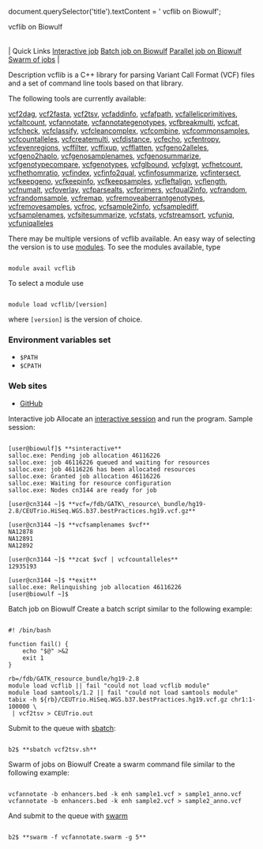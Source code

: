 

document.querySelector('title').textContent = ' vcflib on Biowulf';

vcflib on Biowulf



|  |
| --- |
| 
Quick Links
[Interactive job](#int)
[Batch job on Biowulf](#serial)
[Parallel job on Biowulf](#parallel)
[Swarm of jobs](#swarm)
 |



Description
vcflib is a C++ library for parsing Variant Call Format (VCF) files and a
set of command line tools based on that library.


The following tools are currently available:



[vcf2dag](https://github.com/ekg/vcflib#vcf2dag), 
[vcf2fasta](https://github.com/ekg/vcflib#vcf2fasta), 
[vcf2tsv](https://github.com/ekg/vcflib#vcf2tsv), 
[vcfaddinfo](https://github.com/ekg/vcflib#vcfaddinfo), 
[vcfafpath](https://github.com/ekg/vcflib#vcfafpath), 
[vcfallelicprimitives](https://github.com/ekg/vcflib#vcfallelicprimitives), 
[vcfaltcount](https://github.com/ekg/vcflib#vcfaltcount), 
[vcfannotate](https://github.com/ekg/vcflib#vcfannotate), 
[vcfannotategenotypes](https://github.com/ekg/vcflib#vcfannotategenotypes), 
[vcfbreakmulti](https://github.com/ekg/vcflib#vcfbreakmulti), 
[vcfcat](https://github.com/ekg/vcflib#vcfcat), 
[vcfcheck](https://github.com/ekg/vcflib#vcfcheck), 
[vcfclassify](https://github.com/ekg/vcflib#vcfclassify), 
[vcfcleancomplex](https://github.com/ekg/vcflib#vcfcleancomplex), 
[vcfcombine](https://github.com/ekg/vcflib#vcfcombine), 
[vcfcommonsamples](https://github.com/ekg/vcflib#vcfcommonsamples), 
[vcfcountalleles](https://github.com/ekg/vcflib#vcfcountalleles), 
[vcfcreatemulti](https://github.com/ekg/vcflib#vcfcreatemulti), 
[vcfdistance](https://github.com/ekg/vcflib#vcfdistance), 
[vcfecho](https://github.com/ekg/vcflib#vcfecho), 
[vcfentropy](https://github.com/ekg/vcflib#vcfentropy), 
[vcfevenregions](https://github.com/ekg/vcflib#vcfevenregions), 
[vcffilter](https://github.com/ekg/vcflib#vcffilter), 
[vcffixup](https://github.com/ekg/vcflib#vcffixup), 
[vcfflatten](https://github.com/ekg/vcflib#vcfflatten), 
[vcfgeno2alleles](https://github.com/ekg/vcflib#vcfgeno2alleles), 
[vcfgeno2haplo](https://github.com/ekg/vcflib#vcfgeno2haplo), 
[vcfgenosamplenames](https://github.com/ekg/vcflib#vcfgenosamplenames), 
[vcfgenosummarize](https://github.com/ekg/vcflib#vcfgenosummarize), 
[vcfgenotypecompare](https://github.com/ekg/vcflib#vcfgenotypecompare), 
[vcfgenotypes](https://github.com/ekg/vcflib#vcfgenotypes), 
[vcfglbound](https://github.com/ekg/vcflib#vcfglbound), 
[vcfglxgt](https://github.com/ekg/vcflib#vcfglxgt), 
[vcfhetcount](https://github.com/ekg/vcflib#vcfhetcount), 
[vcfhethomratio](https://github.com/ekg/vcflib#vcfhethomratio), 
[vcfindex](https://github.com/ekg/vcflib#vcfindex), 
[vcfinfo2qual](https://github.com/ekg/vcflib#vcfinfo2qual), 
[vcfinfosummarize](https://github.com/ekg/vcflib#vcfinfosummarize), 
[vcfintersect](https://github.com/ekg/vcflib#vcfintersect), 
[vcfkeepgeno](https://github.com/ekg/vcflib#vcfkeepgeno), 
[vcfkeepinfo](https://github.com/ekg/vcflib#vcfkeepinfo), 
[vcfkeepsamples](https://github.com/ekg/vcflib#vcfkeepsamples), 
[vcfleftalign](https://github.com/ekg/vcflib#vcfleftalign), 
[vcflength](https://github.com/ekg/vcflib#vcflength), 
[vcfnumalt](https://github.com/ekg/vcflib#vcfnumalt), 
[vcfoverlay](https://github.com/ekg/vcflib#vcfoverlay), 
[vcfparsealts](https://github.com/ekg/vcflib#vcfparsealts), 
[vcfprimers](https://github.com/ekg/vcflib#vcfprimers), 
[vcfqual2info](https://github.com/ekg/vcflib#vcfqual2info), 
[vcfrandom](https://github.com/ekg/vcflib#vcfrandom), 
[vcfrandomsample](https://github.com/ekg/vcflib#vcfrandomsample), 
[vcfremap](https://github.com/ekg/vcflib#vcfremap), 
[vcfremoveaberrantgenotypes](https://github.com/ekg/vcflib#vcfremoveaberrantgenotypes), 
[vcfremovesamples](https://github.com/ekg/vcflib#vcfremovesamples), 
[vcfroc](https://github.com/ekg/vcflib#vcfroc), 
[vcfsample2info](https://github.com/ekg/vcflib#vcfsample2info), 
[vcfsamplediff](https://github.com/ekg/vcflib#vcfsamplediff), 
[vcfsamplenames](https://github.com/ekg/vcflib#vcfsamplenames), 
[vcfsitesummarize](https://github.com/ekg/vcflib#vcfsitesummarize), 
[vcfstats](https://github.com/ekg/vcflib#vcfstats), 
[vcfstreamsort](https://github.com/ekg/vcflib#vcfstreamsort), 
[vcfuniq](https://github.com/ekg/vcflib#vcfuniq), 
[vcfuniqalleles](https://github.com/ekg/vcflib#vcfuniqalleles)

There may be multiple versions of vcflib available. An easy way of selecting the
version is to use [modules](/apps/modules.html). To see the modules
available, type



```

module avail vcflib 

```

To select a module use



```

module load vcflib/[version]

```

where `[version]` is the version of choice.


### Environment variables set


* `$PATH`
* `$CPATH`


### Web sites


* [GitHub](https://github.com/ekg/vcflib#vcfroc)




Interactive job
Allocate an [interactive session](/docs/userguide.html#int) and run the program. Sample session:



```

[user@biowulf]$ **sinteractive**
salloc.exe: Pending job allocation 46116226
salloc.exe: job 46116226 queued and waiting for resources
salloc.exe: job 46116226 has been allocated resources
salloc.exe: Granted job allocation 46116226
salloc.exe: Waiting for resource configuration
salloc.exe: Nodes cn3144 are ready for job

[user@cn3144 ~]$ **vcf=/fdb/GATK\_resource\_bundle/hg19-2.8/CEUTrio.HiSeq.WGS.b37.bestPractices.hg19.vcf.gz**

[user@cn3144 ~]$ **vcfsamplenames $vcf**
NA12878
NA12891
NA12892

[user@cn3144 ~]$ **zcat $vcf | vcfcountalleles**
12935193

[user@cn3144 ~]$ **exit**
salloc.exe: Relinquishing job allocation 46116226
[user@biowulf ~]$

```



Batch job on Biowulf
Create a batch script similar to the following example:



```

#! /bin/bash

function fail() {
    echo "$@" >&2
    exit 1
}

rb=/fdb/GATK_resource_bundle/hg19-2.8
module load vcflib || fail "could not load vcflib module"
module load samtools/1.2 || fail "could not load samtools module"
tabix -h ${rb}/CEUTrio.HiSeq.WGS.b37.bestPractices.hg19.vcf.gz chr1:1-100000 \
 | vcf2tsv > CEUTrio.out

```


Submit to the queue with [sbatch](/docs/userguide.html):

```

b2$ **sbatch vcf2tsv.sh**

```



Swarm of jobs on Biowulf
Create a swarm command file similar to the following example:



```

vcfannotate -b enhancers.bed -k enh sample1.vcf > sample1_anno.vcf
vcfannotate -b enhancers.bed -k enh sample2.vcf > sample2_anno.vcf

```

And submit to the queue with [swarm](/apps/swarm.html)



```

b2$ **swarm -f vcfannotate.swarm -g 5**

```





